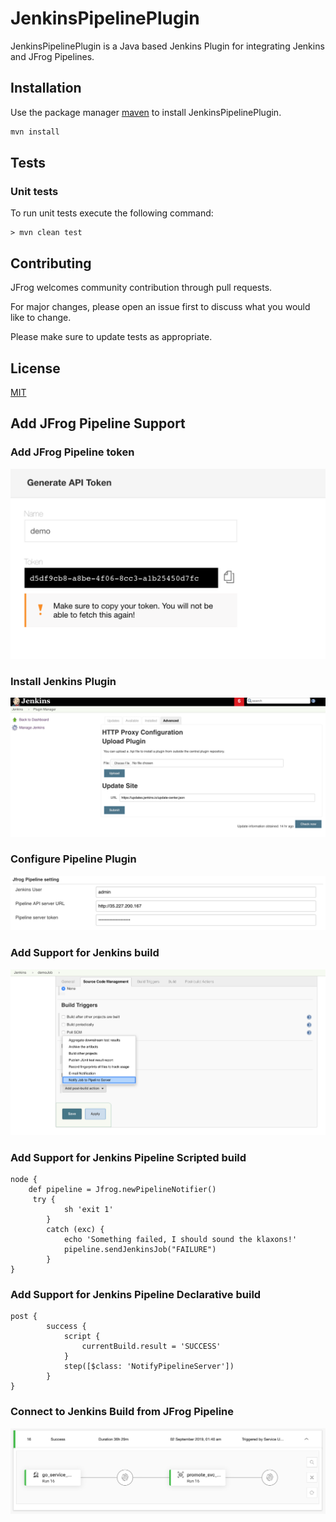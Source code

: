 # JenkinsPipelinePlugin

JenkinsPipelinePlugin is a Java based Jenkins Plugin for integrating Jenkins and JFrog Pipelines.

## Installation

Use the package manager [maven](https://maven.apache.org/) to install JenkinsPipelinePlugin.

```bash
mvn install
```



## Tests

### Unit tests

To run unit tests execute the following command: 
```
> mvn clean test
```




## Contributing
JFrog welcomes community contribution through pull requests.

For major changes, please open an issue first to discuss what you would like to change.

Please make sure to update tests as appropriate.


## License
[MIT](https://choosealicense.com/licenses/mit/)


## Add JFrog Pipeline Support

### Add JFrog Pipeline token

![Alt text](docs/images/pipeline-token.png?raw=true "Title")




### Install Jenkins Plugin

![Alt text](docs/images/install-jenkins-plugin.png?raw=true "Title")




### Configure Pipeline Plugin

![Alt text](docs/images/jenkins-config.png?raw=true "Title")




### Add Support for Jenkins build 

![Alt text](docs/images/jenkins-job-config.png?raw=true "Title")



### Add Support for Jenkins Pipeline Scripted build 

```
node {
    def pipeline = Jfrog.newPipelineNotifier()
     try {
            sh 'exit 1'
        }
        catch (exc) {
            echo 'Something failed, I should sound the klaxons!'
            pipeline.sendJenkinsJob("FAILURE")
        }
}
```





### Add Support for Jenkins Pipeline Declarative build 

```
post {
        success {
            script {
                currentBuild.result = 'SUCCESS'
            }
            step([$class: 'NotifyPipelineServer'])
        }
}
```








### Connect to Jenkins Build from JFrog Pipeline

![Alt text](docs/images/jenkins-pipeline.png?raw=true "Title")
